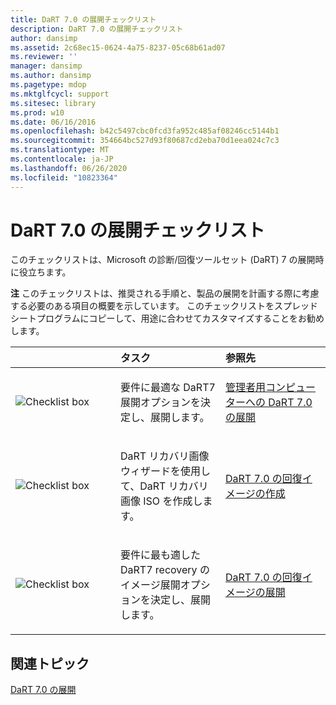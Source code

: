 ```yaml
---
title: DaRT 7.0 の展開チェックリスト
description: DaRT 7.0 の展開チェックリスト
author: dansimp
ms.assetid: 2c68ec15-0624-4a75-8237-05c68b61ad07
ms.reviewer: ''
manager: dansimp
ms.author: dansimp
ms.pagetype: mdop
ms.mktglfcycl: support
ms.sitesec: library
ms.prod: w10
ms.date: 06/16/2016
ms.openlocfilehash: b42c5497cbc0fcd3fa952c485af08246cc5144b1
ms.sourcegitcommit: 354664bc527d93f80687cd2eba70d1eea024c7c3
ms.translationtype: MT
ms.contentlocale: ja-JP
ms.lasthandoff: 06/26/2020
ms.locfileid: "10823364"
---
```

# DaRT 7.0 の展開チェックリスト


このチェックリストは、Microsoft の診断/回復ツールセット (DaRT) 7 の展開時に役立ちます。

**注** このチェックリストは、推奨される手順と、製品の展開を計画する際に考慮する必要のある項目の概要を示しています。 このチェックリストをスプレッドシートプログラムにコピーして、用途に合わせてカスタマイズすることをお勧めします。

 

<table>
<colgroup>
<col width="33%" />
<col width="33%" />
<col width="33%" />
</colgroup>
<thead>
<tr class="header">
<th align="left"></th>
<th align="left">タスク</th>
<th align="left">参照先</th>
</tr>
</thead>
<tbody>
<tr class="odd">
<td align="left"><img src="images/checklistbox.gif" alt="Checklist box" /></td>
<td align="left"><p>要件に最適な DaRT7 展開オプションを決定し、展開します。</p></td>
<td align="left"><p><a href="deploying-dart-70-to-administrator-computers-dart-7.md" data-raw-source="[Deploying DaRT 7.0 to Administrator Computers](deploying-dart-70-to-administrator-computers-dart-7.md)">管理者用コンピューターへの DaRT 7.0 の展開</a></p></td>
</tr>
<tr class="even">
<td align="left"><img src="images/checklistbox.gif" alt="Checklist box" /></td>
<td align="left"><p>DaRT リカバリ画像ウィザードを使用して、DaRT リカバリ画像 ISO を作成します。</p></td>
<td align="left"><p><a href="creating-the-dart-70-recovery-image-dart-7.md" data-raw-source="[Creating the DaRT 7.0 Recovery Image](creating-the-dart-70-recovery-image-dart-7.md)">DaRT 7.0 の回復イメージの作成</a></p></td>
</tr>
<tr class="odd">
<td align="left"><img src="images/checklistbox.gif" alt="Checklist box" /></td>
<td align="left"><p>要件に最も適した DaRT7 recovery のイメージ展開オプションを決定し、展開します。</p></td>
<td align="left"><p><a href="deploying-the-dart-70-recovery-image-dart-7.md" data-raw-source="[Deploying the DaRT 7.0 Recovery Image](deploying-the-dart-70-recovery-image-dart-7.md)">DaRT 7.0 の回復イメージの展開</a></p></td>
</tr>
</tbody>
</table>

 

## 関連トピック


[DaRT 7.0 の展開](deploying-dart-70-new-ia.md)

 

 





